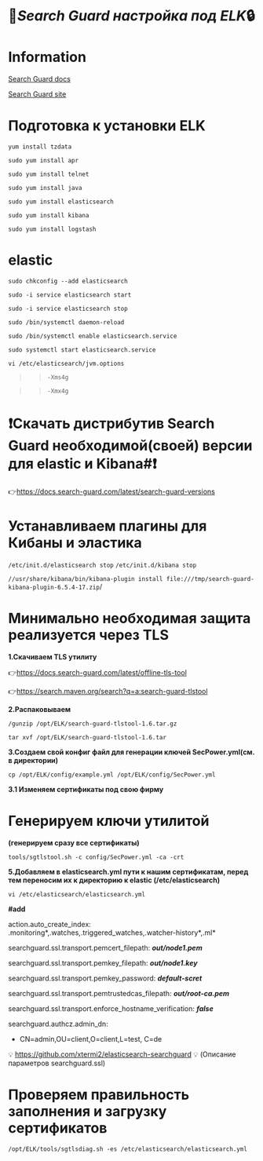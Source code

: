:key:***Search Guard настройка под ELK***:lock:
=====================
Information
=====================
[Search Guard docs](https://docs.search-guard.com/latest/index)

[Search Guard site](https://search-guard.com)

Подготовка к установки ELK
=====================
```yum install tzdata```

```sudo yum install apr```

```sudo yum install telnet```

```sudo yum install java```

```sudo yum install elasticsearch```

```sudo yum install kibana```

```sudo yum install logstash```



elastic
=====================
```sudo chkconfig --add elasticsearch```

```sudo -i service elasticsearch start```

```sudo -i service elasticsearch stop```

```sudo /bin/systemctl daemon-reload```

```sudo /bin/systemctl enable elasticsearch.service```

```sudo systemctl start elasticsearch.service```

```vi /etc/elasticsearch/jvm.options```

> > ```-Xms4g```

> >```-Xmx4g```




:heavy_exclamation_mark:Скачать дистрибутив Search Guard необходимой(своей) версии для elastic и Kibana#:heavy_exclamation_mark:
=====================


:point_right:https://docs.search-guard.com/latest/search-guard-versions



Устанавливаем плагины для Кибаны и эластика
=====================

```/etc/init.d/elasticsearch stop```
```/etc/init.d/kibana stop```

```//usr/share/kibana/bin/kibana-plugin install file:///tmp/search-guard-kibana-plugin-6.5.4-17.zip```/


Минимально необходимая защита реализуется через TLS
=====================

**1.Скачиваем TLS утилиту**
 
:point_right:https://docs.search-guard.com/latest/offline-tls-tool

:point_right:https://search.maven.org/search?q=a:search-guard-tlstool

**2.Распаковываем**

```/gunzip /opt/ELK/search-guard-tlstool-1.6.tar.gz```

```tar xvf /opt/ELK/search-guard-tlstool-1.6.tar```

**3.Создаем свой конфиг файл для генерации ключей SecPower.yml(см. в директории)**

```cp /opt/ELK/config/example.yml /opt/ELK/config/SecPower.yml```

**3.1 Изменяем сертификаты под свою фирму**



Генерируем ключи утилитой 
=====================

**(генерируем сразу все сертификаты)**

```tools/sgtlstool.sh -c config/SecPower.yml -ca -crt```

**5.Добавляем в elasticsearch.yml пути к нашим сертификатам, перед тем переносим их к директорию к elastic (/etc/elasticsearch)**

```vi /etc/elasticsearch/elasticsearch.yml```


**#add**

action.auto_create_index: .monitoring*,.watches,.triggered_watches,.watcher-history*,.ml*

searchguard.ssl.transport.pemcert_filepath: ***out/node1.pem***

searchguard.ssl.transport.pemkey_filepath: ***out/node1.key***

searchguard.ssl.transport.pemkey_password: ***default-scret***

searchguard.ssl.transport.pemtrustedcas_filepath: ***out/root-ca.pem***

searchguard.ssl.transport.enforce_hostname_verification: ***false***

searchguard.authcz.admin_dn:

  - CN=admin,OU=client,O=client,L=test, C=de

:bulb: https://github.com/xtermi2/elasticsearch-searchguard :bulb:
(Описание параметров searchguard.ssl)


Проверяем правильность заполнения и загрузку сертификатов
=====================

```/opt/ELK/tools/sgtlsdiag.sh -es /etc/elasticsearch/elasticsearch.yml```


